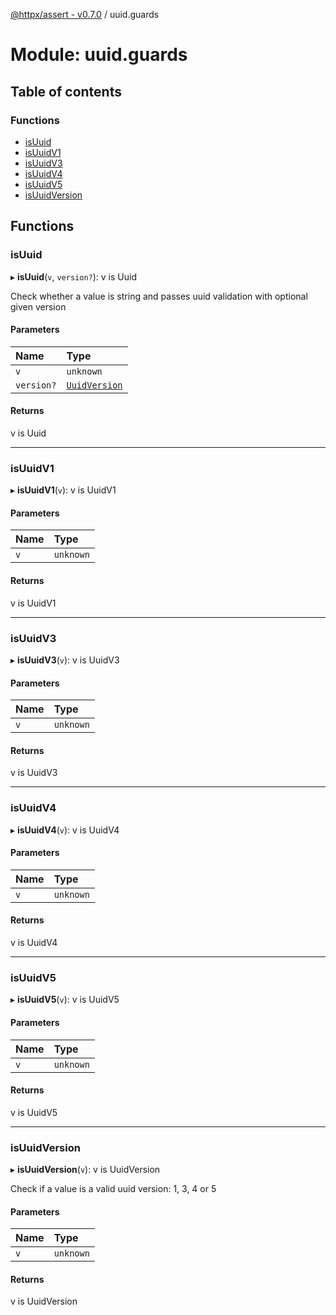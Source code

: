 [@httpx/assert - v0.7.0](../README.md) / uuid.guards

# Module: uuid.guards

## Table of contents

### Functions

- [isUuid](uuid_guards.md#isuuid)
- [isUuidV1](uuid_guards.md#isuuidv1)
- [isUuidV3](uuid_guards.md#isuuidv3)
- [isUuidV4](uuid_guards.md#isuuidv4)
- [isUuidV5](uuid_guards.md#isuuidv5)
- [isUuidVersion](uuid_guards.md#isuuidversion)

## Functions

### isUuid

▸ **isUuid**(`v`, `version?`): v is Uuid

Check whether a value is string and passes uuid validation with
optional given version

#### Parameters

| Name | Type |
| :------ | :------ |
| `v` | `unknown` |
| `version?` | [`UuidVersion`](uuid_types.md#uuidversion) |

#### Returns

v is Uuid

___

### isUuidV1

▸ **isUuidV1**(`v`): v is UuidV1

#### Parameters

| Name | Type |
| :------ | :------ |
| `v` | `unknown` |

#### Returns

v is UuidV1

___

### isUuidV3

▸ **isUuidV3**(`v`): v is UuidV3

#### Parameters

| Name | Type |
| :------ | :------ |
| `v` | `unknown` |

#### Returns

v is UuidV3

___

### isUuidV4

▸ **isUuidV4**(`v`): v is UuidV4

#### Parameters

| Name | Type |
| :------ | :------ |
| `v` | `unknown` |

#### Returns

v is UuidV4

___

### isUuidV5

▸ **isUuidV5**(`v`): v is UuidV5

#### Parameters

| Name | Type |
| :------ | :------ |
| `v` | `unknown` |

#### Returns

v is UuidV5

___

### isUuidVersion

▸ **isUuidVersion**(`v`): v is UuidVersion

Check if a value is a valid uuid version: 1, 3, 4 or 5

#### Parameters

| Name | Type |
| :------ | :------ |
| `v` | `unknown` |

#### Returns

v is UuidVersion
